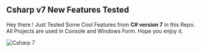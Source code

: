 ## Csharp v7 New Features Tested
Hey there ! 
Just Tested Some Cool Features from **C# version 7** in this Repo.
All Projects are used in Console and Windows Form.
Hope you enjoy it.

![Csharp 7](https://s4.uupload.ir/files/csharp-7-new_kyx.jpg)
